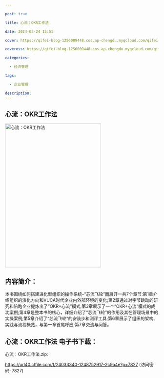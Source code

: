 ```yaml
---

post: true

title: 心流：OKR工作法

date: 2024-05-24 15:51

cover: https://qifei-blog-1256009448.cos.ap-chengdu.myqcloud.com/qifei-blog/661b27c268eb9357134bcb96.jpg

coveross: https://qifei-blog-1256009448.cos.ap-chengdu.myqcloud.com/qifei-blog/661b27c268eb9357134bcb96.jpg

categories:

  - 经济管理

tags:

  - 企业管理

description:
---
```


## 心流：OKR工作法
<img alt="心流：OKR工作法 " class="aligncenter loading" data-was-processed="true" decoding="async" fetchpriority="high" height="471" src="https://qifei-blog-1256009448.cos.ap-chengdu.myqcloud.com/qifei-blog/661b27c268eb9357134bcb96.jpg" style="cursor: zoom-in;" width="314"/>

## 内容简介：

本书围绕如何搭建进化型组织的操作系统–“芯流飞轮”而展开一共7个章节:第1章介绍组织的演化方向和VUCA时代企业内外部环境的变化;第2章通过对字节跳动的研究和陪跑企业提炼出了”OKR+心流”模式;第3章展示了一个“OKR+心流”模式的成功案例;第4章是整本书的核心，详细介绍了“芯流飞轮”的作用及其在管理场景中的实操案例;第5章介绍了“芯流飞轮”的安装步和测评工具;第6章展示了组织的架构、实践与流程概览，与第一章首尾呼应;第7章交流与问答。

## 心流：OKR工作法 电子书下载：
心流：OKR工作法.zip: 

https://url40.ctfile.com/f/24033340-1248752917-2c9a4e?p=7827 (访问密码: 7827)
